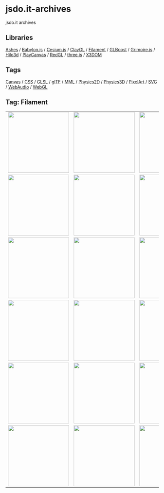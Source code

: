 # jsdo.it-archives
jsdo.it archives

## Libraries

[Ashes](../ashes) / [Babylon.js](../babylon.js) / [Cesium.js](../cesium.js) / [ClayGL](../claygl) / [Filament](../filament) / [GLBoost](../glboost)  / [Grimoire.js](../grimoire.js) / [Hilo3d](../hilo3d) / [PlayCanvas](../playcanvas) / [RedGL](../redgl) / [three.js](../three.js) / [X3DOM](../x3dom)

## Tags

[Canvas](../canvas) / [CSS](../css) / [GLSL](../glsl) / [glTF](../gltf) / [MML](../mml) / [Physics2D](../physics2d) / [Physics3D](../physics3d) / [PixelArt](../pixelart) / [SVG](../svg) / [WebAudio](../webaudio) / [WebGL](../webgl)

## Tag: Filament

<table>
<tr>
<td><a href="https://cx20.github.io/jsdo.it-archives/cx20/Kj5Y" title="[WebGL] Filament を試してみるテスト（調整中）"><img src="https://cx20.github.io/jsdo.it-archives/screenshot/Kj5Y.jpg" width="200" height="200"></a></td>
<td><a href="https://cx20.github.io/jsdo.it-archives/cx20/4Myg" title="[WebGL] Filament を試してみるテスト（その２）（調整中）"><img src="https://cx20.github.io/jsdo.it-archives/screenshot/4Myg.jpg" width="200" height="200"></a></td>
<td><a href="https://cx20.github.io/jsdo.it-archives/cx20/iA6H" title="[WebGL] Filament を試してみるテスト（その３）（調整中）"><img src="https://cx20.github.io/jsdo.it-archives/screenshot/iA6H.jpg" width="200" height="200"></a></td>
<td><a href="https://cx20.github.io/jsdo.it-archives/cx20/Ysce" title="[WebGL] Filament を試してみるテスト（その４）（調整中）"><img src="https://cx20.github.io/jsdo.it-archives/screenshot/Ysce.jpg" width="200" height="200"></a></td>
</tr>
<tr>
<td><a href="https://cx20.github.io/jsdo.it-archives/cx20/syqI" title="[WebGL] Filament で glTF 2.0 モデルを表示してみるテスト"><img src="https://cx20.github.io/jsdo.it-archives/screenshot/syqI.jpg" width="200" height="200"></a></td>
<td><a href="https://cx20.github.io/jsdo.it-archives/cx20/c0Gn" title="[WebGL] Filament で glTF 2.0 モデルを表示してみるテスト（その２）"><img src="https://cx20.github.io/jsdo.it-archives/screenshot/c0Gn.jpg" width="200" height="200"></a></td>
<td><a href="https://cx20.github.io/jsdo.it-archives/cx20/eTuS" title="[WebGL] Filament で glTF 2.0 モデルを表示してみるテスト（その３）"><img src="https://cx20.github.io/jsdo.it-archives/screenshot/eTuS.jpg" width="200" height="200"></a></td>
<td><a href="https://cx20.github.io/jsdo.it-archives/cx20/0twd" title="[WebGL] Filament で glTF 2.0 モデルを表示してみるテスト（その４）"><img src="https://cx20.github.io/jsdo.it-archives/screenshot/0twd.jpg" width="200" height="200"></a></td>
</tr>
<tr>
<td><a href="https://cx20.github.io/jsdo.it-archives/cx20/mKM2" title="[WebGL] Filament で glTF 2.0 モデルを表示してみるテスト（その５）"><img src="https://cx20.github.io/jsdo.it-archives/screenshot/mKM2.jpg" width="200" height="200"></a></td>
<td><a href="https://cx20.github.io/jsdo.it-archives/cx20/uCOH" title="[WebGL] Filament で glTF 2.0 モデルを表示してみるテスト（その６）"><img src="https://cx20.github.io/jsdo.it-archives/screenshot/uCOH.jpg" width="200" height="200"></a></td>
<td><a href="https://cx20.github.io/jsdo.it-archives/cx20/UxD8_" title="[WebGL] Filament で glTF 2.0 モデルを表示してみるテスト（その７）（調整中）"><img src="https://cx20.github.io/jsdo.it-archives/screenshot/UxD8_.jpg" width="200" height="200"></a></td>
<td><a href="https://cx20.github.io/jsdo.it-archives/cx20/M2lx" title="[WebGL] Filament で glTF 2.0 モデルを表示してみるテスト（その８）"><img src="https://cx20.github.io/jsdo.it-archives/screenshot/M2lx.jpg" width="200" height="200"></a></td>
</tr>
<tr>
<td><a href="https://cx20.github.io/jsdo.it-archives/cx20/y5XZ" title="[WebGL] Filament で glTF 2.0 モデルを表示してみるテスト（その９）（調整中）"><img src="https://cx20.github.io/jsdo.it-archives/screenshot/y5XZ.jpg" width="200" height="200"></a></td>
<td><a href="https://cx20.github.io/jsdo.it-archives/cx20/sGrW" title="[WebGL] Filament で glTF 2.0 モデルを表示してみるテスト（その１０）（調整中）"><img src="https://cx20.github.io/jsdo.it-archives/screenshot/sGrW.jpg" width="200" height="200"></a></td>
<td><a href="https://cx20.github.io/jsdo.it-archives/cx20/uygL" title="[WebGL] Filament で glTF 2.0 モデルを表示してみるテスト（その１１）（調整中）"><img src="https://cx20.github.io/jsdo.it-archives/screenshot/uygL.jpg" width="200" height="200"></a></td>
<td><a href="https://cx20.github.io/jsdo.it-archives/cx20/G24p" title="[WebGL] Filament で glTF 2.0 モデルを表示してみるテスト（その１２）（調整中）"><img src="https://cx20.github.io/jsdo.it-archives/screenshot/G24p.jpg" width="200" height="200"></a></td>
</tr>
<tr>
<td><a href="https://cx20.github.io/jsdo.it-archives/cx20/uJFB" title="[WebGL] Filament で glTF 2.0 モデルを表示してみるテスト（その１３）（調整中）"><img src="https://cx20.github.io/jsdo.it-archives/screenshot/uJFB.jpg" width="200" height="200"></a></td>
<td><a href="https://cx20.github.io/jsdo.it-archives/cx20/cpHx" title="[WebGL] Filament で glTF 2.0 モデルを表示してみるテスト（その１４）（調整中）"><img src="https://cx20.github.io/jsdo.it-archives/screenshot/cpHx.jpg" width="200" height="200"></a></td>
<td><a href="https://cx20.github.io/jsdo.it-archives/cx20/wsge" title="[WebGL] Filament で glTF 2.0 モデルを表示してみるテスト（その１６）"><img src="https://cx20.github.io/jsdo.it-archives/screenshot/wsge.jpg" width="200" height="200"></a></td>
<td><a href="https://cx20.github.io/jsdo.it-archives/cx20/sI93" title="[WebGL] Filament で glTF 2.0 モデルを表示してみるテスト（その１７）"><img src="https://cx20.github.io/jsdo.it-archives/screenshot/sI93.jpg" width="200" height="200"></a></td>
</tr>
<tr>
<td><a href="https://cx20.github.io/jsdo.it-archives/cx20/OL53" title="[WebGL] Filament で glTF 2.0 モデルを表示してみるテスト（その１８）"><img src="https://cx20.github.io/jsdo.it-archives/screenshot/OL53.jpg" width="200" height="200"></a></td>
<td><a href="https://cx20.github.io/jsdo.it-archives/cx20/0XRe" title="[WebGL] Filament で glTF 2.0 モデルを表示してみるテスト（その１９）"><img src="https://cx20.github.io/jsdo.it-archives/screenshot/0XRe.jpg" width="200" height="200"></a></td>
<td><a href="https://cx20.github.io/jsdo.it-archives/cx20/0XJ9" title="[WebGL] Filament で glTF 2.0 モデルを表示してみるテスト（その２１）"><img src="https://cx20.github.io/jsdo.it-archives/screenshot/0XJ9.jpg" width="200" height="200"></a></td>
<td><a href="https://cx20.github.io/jsdo.it-archives/cx20/kqyY" title="[WebGL] Filament で glTF 2.0 モデルを表示してみるテスト（その２２）（調整中）"><img src="https://cx20.github.io/jsdo.it-archives/screenshot/kqyY.jpg" width="200" height="200"></a></td>
</tr>
</table>
